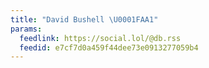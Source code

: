 ```yaml
---
title: "David Bushell \U0001FAA1"
params:
  feedlink: https://social.lol/@db.rss
  feedid: e7cf7d0a459f44dee73e0913277059b4
---
```

